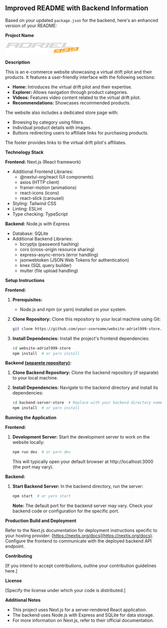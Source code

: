 ## Improved README with Backend Information

Based on your updated `package.json` for the backend, here's an enhanced version of your README:

**Project Name**


<img src="./src/assets/files/LogoWebsite.png" alt="Man Technologist Light Skin Tone" width="238" height="38" /> </b>


**Description**

This is an e-commerce website showcasing a virtual drift pilot and their products. It features a user-friendly interface with the following sections:

- **Home:** Introduces the virtual drift pilot and their expertise.
- **Explorer:** Allows navigation through product categories.
- **Videos:** Features video content related to the virtual drift pilot.
- **Recommendations:** Showcases recommended products.

The website also includes a dedicated store page with:

- Browsing by category using filters.
- Individual product details with images.
- Buttons redirecting users to affiliate links for purchasing products.

The footer provides links to the virtual drift pilot's affiliates.

**Technology Stack**

**Frontend:** Next.js (React framework)
- Additional Frontend Libraries:
    - @nextui-org/react (UI components)
    - axios (HTTP client)
    - framer-motion (animations)
    - react-icons (icons)
    - react-slick (carousel)
- Styling: Tailwind CSS
- Linting: ESLint
- Type checking: TypeScript

**Backend:** Node.js with Express
- Database: SQLite
- Additional Backend Libraries:
    - bcryptjs (password hashing)
    - cors (cross-origin resource sharing)
    - express-async-errors (error handling)
    - jsonwebtoken (JSON Web Tokens for authentication)
    - knex (SQL query builder)
    - multer (file upload handling)

**Setup Instructions**

**Frontend:**

1. **Prerequisites:**
    - Node.js and npm (or yarn) installed on your system.

2. **Clone Repository:** Clone this repository to your local machine using Git:

   ```bash
   git clone https://github.com/your-username/website-adriel999-store.git
   ```

3. **Install Dependencies:** Install the project's frontend dependencies:

   ```bash
   cd website-adriel999-store
   npm install  # or yarn install
   ```

**Backend <a href='https://github.com/Frankdias92/product-store-api/tree/main'>(separete repository)</a>:**



1. **Clone Backend Repository:** Clone the backend repository (if separate) to your local machine.

2. **Install Dependencies:** Navigate to the backend directory and install its dependencies:

   ```bash
   cd backend-server-store  # Replace with your backend directory name
   npm install  # or yarn install
   ```

**Running the Application**

**Frontend:**

1. **Development Server:** Start the development server to work on the website locally:

   ```bash
   npm run dev  # or yarn dev
   ```

   This will typically open your default browser at http://localhost:3000 (the port may vary).

**Backend:**

1. **Start Backend Server:** In the backend directory, run the server:

   ```bash
   npm start  # or yarn start
   ```

   **Note:** The default port for the backend server may vary. Check your backend code or configuration for the specific port.

**Production Build and Deployment**

Refer to the Next.js documentation for deployment instructions specific to your hosting provider: [https://nextjs.org/docs](https://nextjs.org/docs). Configure the frontend to communicate with the deployed backend API endpoint.

**Contributing**

[If you intend to accept contributions, outline your contribution guidelines here.]

**License**

[Specify the license under which your code is distributed.]

**Additional Notes**

- This project uses Next.js for a server-rendered React application.
- The backend uses Node.js with Express and SQLite for data storage.
- For more information on Next.js, refer to their official documentation.
